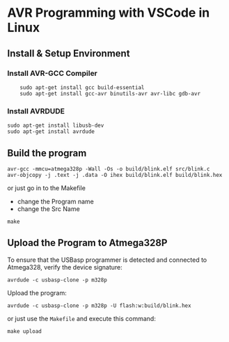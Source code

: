 # AVR Programming with VSCode in Linux

## Install & Setup Environment

### Install AVR-GCC Compiler
```console
    sudo apt-get install gcc build-essential
    sudo apt-get install gcc-avr binutils-avr avr-libc gdb-avr
```

### Install AVRDUDE
```console
sudo apt-get install libusb-dev
sudo apt-get install avrdude
```
## Build the program
```console
avr-gcc -mmcu=atmega328p -Wall -Os -o build/blink.elf src/blink.c
avr-objcopy -j .text -j .data -O ihex build/blink.elf build/blink.hex
```
or just go in to the Makefile
- change the Program name
- change the Src Name
 ```console
make
```
## Upload the Program to Atmega328P
To ensure that the USBasp programmer is detected and connected to Atmega328, verify the device signature:

```console
avrdude -c usbasp-clone -p m328p
```

Upload the program:

```console
avrdude -c usbasp-clone -p m328p -U flash:w:build/blink.hex
```

or just use the `Makefile` and execute this command:

```console
make upload
```